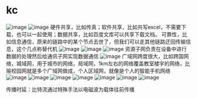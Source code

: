 # kc
![image](https://user-images.githubusercontent.com/96447102/191115681-d7cd118a-039d-4b7c-980d-67af282804d1.png)
![image](https://user-images.githubusercontent.com/96447102/191117421-79c40c99-f264-4bdc-80ff-89b3f2dfbe21.png)
硬件共享，比如传真；软件共享，比如共写excel，不需要下载，也可以一起使用；数据共享，比如百度文库可以共享下载文档。
可靠性，比如信息通信，原来的链路中的某个节点去世了，但我们可以走其他链路迂回传输信息，这个几点称替代机
![image](https://user-images.githubusercontent.com/96447102/191117590-b35d1169-7f01-4e6b-bc6c-a220c918a3b1.png)
![image](https://user-images.githubusercontent.com/96447102/191120697-59104ddc-e001-4581-b6bf-ac8e6b415ffa.png)
![image](https://user-images.githubusercontent.com/96447102/191122874-0ed6c80d-d872-4440-9056-a5c269807893.png)
资源子网负责在设备中进行数据的处理然后给通讯子网实现数据通信
![image](https://user-images.githubusercontent.com/96447102/191125395-c704605e-7717-4568-8432-7b425e509459.png)
广域网跨度很大，比如跨国网络，城域网，用于城市的网络，局域网，1km左右的网络覆盖教室楼宇的网络，比喻校园网就是多个广域网做成，个人区域网，就像是个人的智能手机网络
![image](https://user-images.githubusercontent.com/96447102/191125545-94616c8d-a6e2-4e3d-a641-c078d1269daa.png)
![image](https://user-images.githubusercontent.com/96447102/191337715-cce08d1c-8bb2-4cc9-a7e6-c104876b90f0.png)
![image](https://user-images.githubusercontent.com/96447102/191338401-c325b867-bb07-4e3f-a504-682eacceb0aa.png)
![image](https://user-images.githubusercontent.com/96447102/191338986-24d381f3-2d4e-4111-889c-984e5eacca50.png)
![image](https://user-images.githubusercontent.com/96447102/191341379-3e5c4366-f70e-4d32-8673-1c1ac2ebd396.png)
![image](https://user-images.githubusercontent.com/96447102/191343995-1f214796-bfed-4530-b726-6d765b29141a.png)
![image](https://user-images.githubusercontent.com/96447102/191345631-969e9fa8-dc85-4448-b0ca-f7b129bb70e7.png)

传播时延：比特流通过特殊手法以电磁波为载体往前传播


